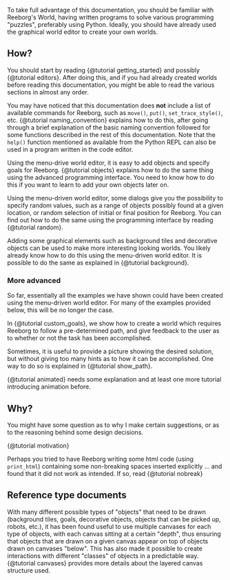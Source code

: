 To take full advantage of this documentation, you should be familiar
with Reeborg's World, having written programs to solve various programming
"puzzles", preferably using Python.  Ideally, you should have already used
the graphical world editor to create your own worlds.

## How?

You should start by reading {@tutorial getting_started} and
possibly {@tutorial editors}.  After doing this, and if you had already
created worlds before reading this documentation, you might be able
to read the various sections in almost any order.

You may have noticed that this documentation does **not** include a list
of available commands for Reeborg, such as `move()`, `put()`,
`set_trace_style()`, etc.  {@tutorial naming_convention}
explains how to do this, after going through a brief explanation of
the basic naming convention followed for some functions described
in the rest of this documentation. Note that the `help()` function mentioned
as available from the Python REPL can also be used in a program
written in the code editor.

Using the menu-drive world editor, it is easy to add objects and specify
goals for Reeborg. {@tutorial objects} explains how to do the same thing
using the advanced programming interface. You need to know how to do
this if you want to learn to add your own objects later on.

Using the menu-driven world editor, some dialogs give you the possibility
to specify random values, such as a range of objects possibly found
at a given location, or random selection of initial or final position
for Reeborg. You can find out how to do the same using the programming
interface by reading {@tutorial random}.

Adding some graphical elements such as background tiles and decorative
objects can be used to make more interesting looking worlds. You likely already
know how to do this using the menu-driven world editor. It is
possible to do the same as explained in {@tutorial background}.

### More advanced

So far, essentially all the examples we have shown could have been created
using the menu-driven world editor. For many of the examples provided below,
this will be no longer the case.

In {@tutorial custom_goals}, we show how to create a world which requires
Reeborg to follow a pre-determined path, and give feedback to the user as
to whether or not the task has been accomplished.

Sometimes, it is useful to provide a picture showing the desired
solution, but without giving too many hints as to how it can be
accomplished. One way to do so is explained in {@tutorial show_path}.

{@tutorial animated} needs some explanation and at least one more tutorial
introducing animation before.

## Why?

You might have some question as to why I make certain suggestions,
or as to the reasoning behind some design decisions.

{@tutorial motivation}

Perhaps you tried to have Reeborg writing some html code (using
`print_html`) containing some non-breaking spaces inserted explicitly ...
and found that it did not work as intended. If so, read {@tutorial nobreak}

## Reference type documents

With many different possible types of "objects" that need to be drawn
(background tiles, goals, decorative objects, objects that can be picked up, robots, etc.),
it has been found useful to use multiple canvases for each type of objects,
with each canvas sitting at a certain "depth",
thus ensuring that objects that are drawn on a given canvas appear on top of objects drawn on canvases "below".
This has also made it possible to create interactions with different "classes" of objects in a predictable way.
{@tutorial canvases} provides more details about the layered canvas structure used.

